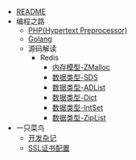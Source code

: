 * [README](/README.md)
* 编程之路
   * [PHP(Hypertext Preprocessor)](/articals/prog.language.php.md)
   * [Golang](/articals/prog.language.go.md)
   * 源码解读
      * Redis
         * [内存模型-ZMalloc](/articals/Redis/Redis内存模型-zmalloc.md)
         * [数据类型-SDS](/articals/Redis/Redis数据类型-SDS解析.md)
         * [数据类型-ADList](/articals/Redis/Redis数据类型-ADList解析.md)
         * [数据类型-Dict](/articals/Redis/Redis数据类型-DICT解析.md)
         * [数据类型-IntSet](/articals/Redis/Redis数据类型-IntSet解析.md)
         * [数据类型-ZipList](/articals/Redis/Redis数据类型-ZipList解析.md)
* 一只菜鸟
   * [开发杂记](/articals/storm.dev.md)
   * [SSL证书配置](/articals/conf.ssl.md)
